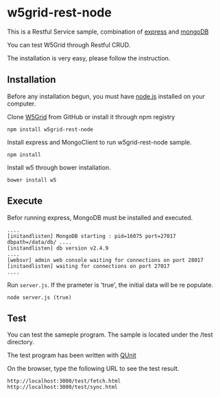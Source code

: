 w5grid-rest-node
================


This is a Restful Service sample, combination of [express](http://expressjs.com) and [mongoDB](http://www.mongodb.org/)

You can test W5Grid through Restful CRUD.

The installation is very easy, please follow the instruction.

## Installation
Before any installation begun, you must have [node.js](http://nodejs.org/) installed on your computer.


Clone [W5Grid](https://github.com/inswave/w5grid-rest-node.git) from GitHub or install it through npm registry

```
npm install w5grid-rest-node
```

Install express and MongoClient to run w5grid-rest-node sample.
```
npm install
```

Install w5 through bower installation.
```
bower install w5
```

## Execute
Befor running express, MongoDB must be installed and executed. 
```
....
[initandlisten] MongoDB starting : pid=16075 port=27017 dbpath=/data/db/ ....
[initandlisten] db version v2.4.9
....
[websvr] admin web console waiting for connections on port 28017
[initandlisten] waiting for connections on port 27017
....
```

Run `server.js`. If the prameter is 'true', the initial data will be re populate.
```
node server.js (true)
```

## Test
You can test the sameple program. The sample is located under the /test directory.

The test program has been written with [QUnit](https://qunitjs.com/) 

On the browser, type the following URL to see the test result.
```
http://localhost:3000/test/fetch.html
http://localhost:3000/test/sync.html
```
